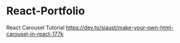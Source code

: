 # React-Portfolio

React Carousel Tutorial
https://dev.to/siaust/make-your-own-html-carousel-in-react-177k
